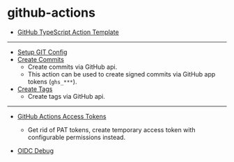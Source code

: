 # github-actions

- [GitHub TypeScript Action Template](https://github.com/qoomon/actions--template)

---

- [Setup GIT Config](https://github.com/qoomon/actions--setup-git)
- [Create Commits](https://github.com/qoomon/actions--create-commit)
  - Create commits via GitHub api.
  - This action can be used to create signed commits via GitHub app tokens (`ghs_***`).
- [Create Tags](https://github.com/qoomon/actions--create-commit)
  - Create tags via GitHub api.

---

- [GitHub Actions Access Tokens](https://github.com/qoomon/actions--access-token)
  - Get rid of PAT tokens, create temporary access token with configurable permissions instead.
 
- [OIDC Debug](https://github.com/qoomon/actions--oidc-debug)


